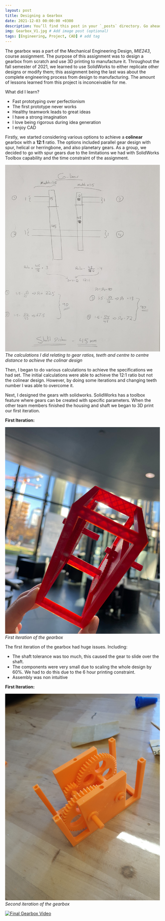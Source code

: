 ```yaml
---
layout: post
title: Designing a Gearbox
date: 2021-12-03 00:00:00 +0300
description: You’ll find this post in your `_posts` directory. Go ahead and edit it and re-build the site to see your changes. # Add post description (optional)
img: Gearbox_V1.jpg # Add image post (optional)
tags: [Engineering, Project, CAD] # add tag
---
```

The gearbox was a part of the Mechanical Engineering Design, *MIE243*, course assignment. The purpose of this assignment was to design a gearbox from scratch and use 3D printing to manufacture it. Throughout the fall semester of 2021, we learned to use SolidWorks to either replicate other designs or modify them; this assignment being the last was about the complete engineering process from design to manufacturing. The amount of lessons learned from this project is inconceivable for me. 

What did I learn?
- Fast prototyping over perfectionism
- The first prototype never works
- Healthy teamwork leads to great ideas
- I have a strong imagination 
- I love being rigorous during idea generation
- I enjoy CAD 

Firstly, we started considering various options to achieve a **colinear** gearbox with a **12:1** ratio. The options included parallel gear design with spur, helical or herringbone, and also planetary gears. As a group, we decided to go with spur gears due to the limitations we had with SolidWorks Toolbox capability and the time constraint of the assignment. 

![](/assets/img/Gearbox_Calc.jpg)
*The calculations I did relating to gear ratios, teeth and centre to centre distance to achieve the colinar design*

Then, I began to do various calculations to achieve the specifications we had set. The initial calculations were able to achieve the 12:1 ratio but not the colinear design. However, by doing some iterations and changing teeth number I was able to overcome it. 

Next, I designed the gears with solidworks. SolidWorks has a toolbox feature where gears can be created with specific parameters. When the other team members finished the housing and shaft we began to 3D print our first iteration.

**First Iteration:**

![](/assets/img/First_Gearbox.jpg)
*First iteration of the gearbox*

The first iteration of the gearbox had huge issues. Including: 
- The shaft tolerance was too much, this caused the gear to slide over the shaft.
- The components were very small due to scaling the whole design by 60%. We had to do this due to the 6 hour printing constraint.
- Assembly was non intuitive 

**First Iteration:**

![](/assets/img/Second_Gearbox.jpg)
*Second iteration of the gearbox*


[![Final Gearbox Video](http://img.youtube.com/vi/C8lsUloqn5k/0.jpg)](http://www.youtube.com/watch?v=C8lsUloqn5k)

